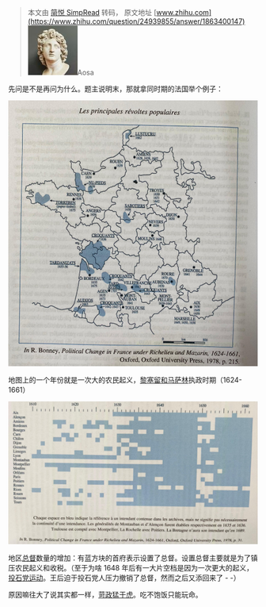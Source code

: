 > 本文由 [简悦 SimpRead](http://ksria.com/simpread/) 转码， 原文地址 [www.zhihu.com](https://www.zhihu.com/question/24939855/answer/1863400147) ![9e00d0a6e6e4cc3a06849a6f0448b7b1_MD5](../assets/9e00d0a6e6e4cc3a06849a6f0448b7b1_MD5.jpg)Aosa

先问是不是再问为什么。题主说明末，那就拿同时期的法国举个例子：

![cf8e1a1c25efd7c3f211613dd3baa7a5_MD5](../assets/cf8e1a1c25efd7c3f211613dd3baa7a5_MD5.jpg)

地图上的一个年份就是一次大的农民起义，[黎塞留和马萨林](https://www.zhihu.com/search?q=%E9%BB%8E%E5%A1%9E%E7%95%99%E5%92%8C%E9%A9%AC%E8%90%A8%E6%9E%97&search_source=Entity&hybrid_search_source=Entity&hybrid_search_extra=%7B%22sourceType%22%3A%22answer%22%2C%22sourceId%22%3A1863400147%7D)执政时期（1624-1661）

![40c5305772c07d5f1f0e92a715206a46_MD5](../assets/40c5305772c07d5f1f0e92a715206a46_MD5.jpg)

地区[总督](https://www.zhihu.com/search?q=%E6%80%BB%E7%9D%A3&search_source=Entity&hybrid_search_source=Entity&hybrid_search_extra=%7B%22sourceType%22%3A%22answer%22%2C%22sourceId%22%3A1863400147%7D)数量的增加：有蓝方块的首府表示设置了总督。设置总督主要就是为了镇压农民起义和收税。（至于为啥 1648 年后有一大片空档是因为一次更大的起义，[投石党运动](https://www.zhihu.com/search?q=%E6%8A%95%E7%9F%B3%E5%85%9A%E8%BF%90%E5%8A%A8&search_source=Entity&hybrid_search_source=Entity&hybrid_search_extra=%7B%22sourceType%22%3A%22answer%22%2C%22sourceId%22%3A1863400147%7D)。王后迫于投石党人压力撤销了总督，然而之后又添回来了 - -）

原因嘛往大了说其实都一样，[苛政猛于虎](https://www.zhihu.com/search?q=%E8%8B%9B%E6%94%BF%E7%8C%9B%E4%BA%8E%E8%99%8E&search_source=Entity&hybrid_search_source=Entity&hybrid_search_extra=%7B%22sourceType%22%3A%22answer%22%2C%22sourceId%22%3A1863400147%7D)。吃不饱饭只能玩命。